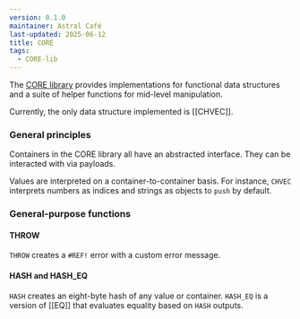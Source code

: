 ```yaml
---
version: 0.1.0
maintainer: Astral Café
last-updated: 2025-06-12
title: CORE
tags:
  - CORE-lib
---
```


The [CORE library](https://docs.google.com/spreadsheets/d/13UCmWS5fzYTqxzRI5iEaJnc9ad9poMm6ZyxX9HlYbGE) provides implementations for functional data structures and a suite of helper functions for mid-level manipulation.

Currently, the only data structure implemented is [[CHVEC]].

### General principles

Containers in the CORE library all have an abstracted interface. They can be interacted with via payloads.



Values are interpreted on a container-to-container basis. For instance, `CHVEC` interprets numbers as indices and strings as objects to `push` by default.

### General-purpose functions

#### THROW

`THROW` creates a `#REF!` error with a custom error message.

#### HASH and HASH_EQ

`HASH` creates an eight-byte hash of any value or container. `HASH_EQ` is a version of [[EQ]] that evaluates equality based on `HASH` outputs.

